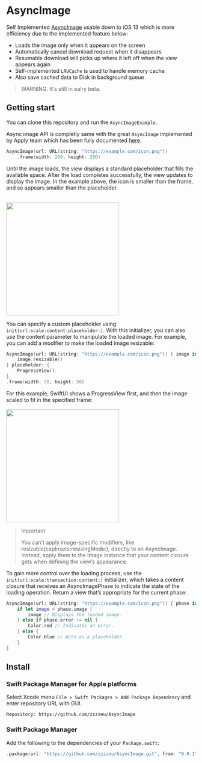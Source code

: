 # AsyncImage
Self Implemented [AsyncImage](https://developer.apple.com/documentation/swiftui/asyncimage) usable down to iOS 13 which is more efficiency due to the implemented feature below:
- Loads the image only when it appears on the screen
- Automatically cancel download request when it disappears
- Resumable download will picks up where it left off when the view appears again
- Self-implemented `LRUCache` is used to handle memory cache
- Also save cached data to Disk in background queue

> WARNING. It's still in ealry beta.

## Getting start
You can clone this repository and run the `AsyncImageExample`.

Async image API is completly same with the great `AsyncImage` implemented by Apply team which has been fully documented [here](https://developer.apple.com/documentation/swiftui/asyncimage).
```swift
AsyncImage(url: URL(string: "https://example.com/icon.png"))
    .frame(width: 200, height: 200)
```
Until the image loads, the view displays a standard placeholder that fills the available space. After the load completes successfully, the view updates to display the image. In the example above, the icon is smaller than the frame, and so appears smaller than the placeholder.

<br>
<img src="https://docs-assets.developer.apple.com/published/7a8d82fa0ae80e1c40ba9a151d56c704/10200/AsyncImage-1@2x.png" width="300px">
<br>

You can specify a custom placeholder using `init(url:scale:content:placeholder:)`. With this initializer, you can also use the content parameter to manipulate the loaded image. For example, you can add a modifier to make the loaded image resizable:

```swift
AsyncImage(url: URL(string: "https://example.com/icon.png")) { image in
    image.resizable()
} placeholder: {
    ProgressView()
}
.frame(width: 50, height: 50)
```
For this example, SwiftUI shows a ProgressView first, and then the image scaled to fit in the specified frame:\
<br>
<img src="https://docs-assets.developer.apple.com/published/d288fdb7e0fd01131459d0fa071516aa/10200/AsyncImage-2@2x.png" width="300px">
<br>

> Important
>
> You can’t apply image-specific modifiers, like resizable(capInsets:resizingMode:), directly to an AsyncImage. Instead, apply them to the Image instance that your content closure gets when defining the view’s appearance.

To gain more control over the loading process, use the `init(url:scale:transaction:content:)` initializer, which takes a content closure that receives an AsyncImagePhase to indicate the state of the loading operation. Return a view that’s appropriate for the current phase:

```swift
AsyncImage(url: URL(string: "https://example.com/icon.png")) { phase in
    if let image = phase.image {
        image // Displays the loaded image.
    } else if phase.error != nil {
        Color.red // Indicates an error.
    } else {
        Color.blue // Acts as a placeholder.
    }
}
```

## Install
### Swift Package Manager for Apple platforms
Select Xcode menu `File > Swift Packages > Add Package Dependency` and enter repository URL with GUI.
```
Repository: https://github.com/zzzzeu/AsyncImage
```
### Swift Package Manager
Add the following to the dependencies of your `Package.swift`:
```swift
.package(url: "https://github.com/zzzzeu/AsyncImage.git", from: "0.0.1")
```